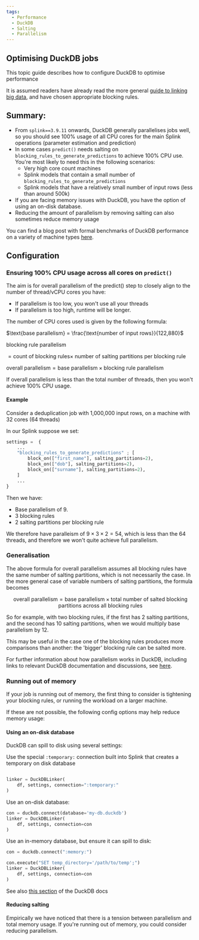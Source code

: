 ```yaml
---
tags:
  - Performance
  - DuckDB
  - Salting
  - Parallelism
---
```


## Optimising DuckDB jobs

This topic guide describes how to configure DuckDB to optimise performance

It is assumed readers have already read the more general [guide to linking big data](./drivers_of_performance.md), and have chosen appropriate blocking rules.

## Summary:

- From `splink==3.9.11` onwards, DuckDB generally parallelises jobs well, so you should see 100% usage of all CPU cores for the main Splink operations (parameter estimation and prediction)
- In some cases `predict()` needs salting on `blocking_rules_to_generate_predictions` to achieve 100% CPU use. You're most likely to need this in the following scenarios:
    - Very high core count machines
    - Splink models that contain a small number of `blocking_rules_to_generate_predictions`
    - Splink models that have a relatively small number of input rows (less than around 500k)
- If you are facing memory issues with DuckDB, you have the option of using an on-disk database.
- Reducing the amount of parallelism by removing salting can also sometimes reduce memory usage

You can find a blog post with formal benchmarks of DuckDB performance on a variety of machine types [here](https://www.robinlinacre.com/fast_deduplication/).

## Configuration

### Ensuring 100% CPU usage across all cores on `predict()`

The aim is for overall parallelism of the predict() step to closely align to the number of thread/vCPU cores you have:
- If parallelism is too low, you won't use all your threads
- If parallelism is too high, runtime will be longer.

The number of CPU cores used is given by the following formula:

$\text{base parallelism} = \frac{\text{number of input rows}}{122,880}$

$\text{blocking rule parallelism}$

$= \text{count of blocking rules} \times$ $\text{number of salting partitions per blocking rule}$

$\text{overall parallelism} = \text{base parallelism} \times \text{blocking rule parallelism}$

If overall parallelism is less than the total number of threads, then you won't achieve 100% CPU usage.

#### Example

Consider a deduplication job with 1,000,000 input rows, on a machine with 32 cores (64 threads)

In our Splink suppose we set:

```python
settings =  {
    ...
    "blocking_rules_to_generate_predictions" ; [
        block_on(["first_name"], salting_partitions=2),
        block_on(["dob"], salting_partitions=2),
        block_on(["surname"], salting_partitions=2),
    ]
    ...
}
```

Then we have:

- Base parallelism of 9.
- 3 blocking rules
- 2 salting partitions per blocking rule

We therefore have paralleism of $9 \times 3 \times 2 = 54$, which is less than the 64 threads, and therefore we won't quite achieve full parallelism.

### Generalisation

The above formula for overall parallelism assumes all blocking rules have the same number of salting partitions, which is not necessarily the case. In the more general case of variable numbers of salting partitions, the formula becomes

$$
\text{overall parallelism} =
\text{base parallelism} \times \text{total number of salted blocking partitions across all blocking rules}
$$

So for example, with two blocking rules, if the first has 2 salting partitions, and the second has 10 salting partitions, when we would multiply base parallelism by 12.

This may be useful in the case one of the blocking rules produces more comparisons than another: the 'bigger' blocking rule can be salted more.

For further information about how parallelism works in DuckDB, including links to relevant DuckDB documentation and discussions, see [here](https://github.com/moj-analytical-services/splink/discussions/1830).

### Running out of memory

If your job is running out of memory, the first thing to consider is tightening your blocking rules, or running the workload on a larger machine.

If these are not possible, the following config options may help reduce memory usage:

#### Using an on-disk database

DuckDB can spill to disk using several settings:

Use the special `:temporary:` connection built into Splink that creates a temporary on disk database

```python

linker = DuckDBLinker(
    df, settings, connection=":temporary:"
)
```

Use an on-disk database:

```python
con = duckdb.connect(database='my-db.duckdb')
linker = DuckDBLinker(
    df, settings, connection=con
)
```

Use an in-memory database, but ensure it can spill to disk:

```python
con = duckdb.connect(":memory:")

con.execute("SET temp_directory='/path/to/temp';")
linker = DuckDBLinker(
    df, settings, connection=con
)
```

See also [this section](https://duckdb.org/docs/guides/performance/how-to-tune-workloads.html#larger-than-memory-workloads-out-of-core-processing) of the DuckDB docs

#### Reducing salting

Empirically we have noticed that there is a tension between parallelism and total memory usage. If you're running out of memory, you could consider reducing parallelism.
